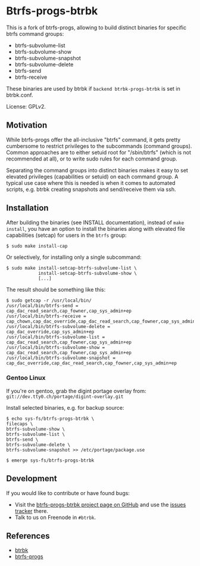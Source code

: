 Btrfs-progs-btrbk
=================

This is a fork of btrfs-progs, allowing to build distinct binaries for
specific btrfs command groups:

  * btrfs-subvolume-list
  * btrfs-subvolume-show
  * btrfs-subvolume-snapshot
  * btrfs-subvolume-delete
  * btrfs-send
  * btrfs-receive

These binaries are used by btrbk if `backend btrbk-progs-btrbk` is set
in btrbk.conf.

License: GPLv2.


Motivation
----------

While btrfs-progs offer the all-inclusive "btrfs" command, it gets
pretty cumbersome to restrict privileges to the subcommands (command
groups). Common approaches are to either setuid root for "/sbin/btrfs"
(which is not recommended at all), or to write sudo rules for each
command group.
                        
Separating the command groups into distinct binaries makes it easy to
set elevated privileges (capabilities or setuid) on each command
group. A typical use case where this is needed is when it comes to
automated scripts, e.g. btrbk creating snapshots and send/receive them
via ssh.

Installation
------------

After building the binaries (see INSTALL documentation), instead of
`make install`, you have an option to install the binaries along with
elevated file capabilities (setcap) for users in the `btrfs` group:

    $ sudo make install-cap

Or selectively, for installing only a single subcommand:

    $ sudo make install-setcap-btrfs-subvolume-list \
                install-setcap-btrfs-subvolume-show \
                [...]

The result should be something like this:

    $ sudo getcap -r /usr/local/bin/
    /usr/local/bin/btrfs-send = cap_dac_read_search,cap_fowner,cap_sys_admin+ep
    /usr/local/bin/btrfs-receive = cap_chown,cap_dac_override,cap_dac_read_search,cap_fowner,cap_sys_admin,cap_mknod+ep
    /usr/local/bin/btrfs-subvolume-delete = cap_dac_override,cap_sys_admin+ep
    /usr/local/bin/btrfs-subvolume-list = cap_dac_read_search,cap_fowner,cap_sys_admin+ep
    /usr/local/bin/btrfs-subvolume-show = cap_dac_read_search,cap_fowner,cap_sys_admin+ep
    /usr/local/bin/btrfs-subvolume-snapshot = cap_dac_override,cap_dac_read_search,cap_fowner,cap_sys_admin+ep


### Gentoo Linux

If you're on gentoo, grab the digint portage overlay from:
`git://dev.tty0.ch/portage/digint-overlay.git`

Install selected binaries, e.g. for backup source:

    $ echo sys-fs/btrfs-progs-btrbk \
    filecaps \
    btrfs-subvolume-show \
    btrfs-subvolume-list \
    btrfs-send \
    btrfs-subvolume-delete \
    btrfs-subvolume-snapshot >> /etc/portage/package.use

    $ emerge sys-fs/btrfs-progs-btrbk


Development
-----------

If you would like to contribute or have found bugs:

  * Visit the [btrfs-progs-btrbk project page on GitHub] and use the
    [issues tracker] there.
  * Talk to us on Freenode in `#btrbk`.

  [btrfs-progs-btrbk project page on GitHub]: https://github.com/digint/btrfs-progs-btrbk
  [issues tracker]: https://github.com/digint/btrfs-progs-btrbk/issues
             
References
----------

* [btrbk](https://digint.ch/btrbk)
* [btrfs-progs](https://github.com/kdave/btrfs-progs)
